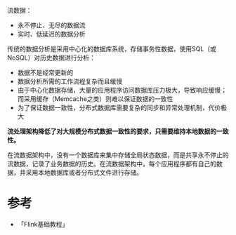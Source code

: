 流数据：

* 永不停止、无尽的数据流
* 实时、低延迟的数据分析

传统的数据分析是采用中心化的数据库系统，存储事务性数据，使用SQL（或NoSQL）对历史数据进行分析：

* 数据不是经常更新的
* 数据分析所需的工作流程复杂而且缓慢
* 由于中心化数据存储，大量的应用程序访问数据库压力极大，导致响应缓慢；而采用缓存（Memcache之类）则难以保证数据的一致性
* 为了保证数据一致性，分布式数据库需要复杂的同步和异常处理机制，代价极大

**流处理架构降低了对大规模分布式数据一致性的要求，只需要维持本地数据的一致性。**

在流数据架构中，没有一个数据库来集中存储全局状态数据，而是共享永不停止的流数据，记录了业务数据的历史。在流数据架构中，每个应用程序都有自己的数据，并采用本地数据库或者分布式文件进行存储。



# 参考

* 「Flink基础教程」